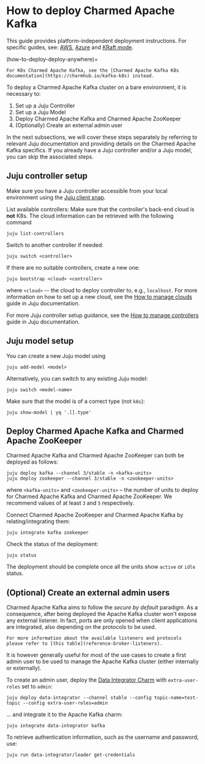 # How to deploy Charmed Apache Kafka

This guide provides platform-independent deployment instructions.
For specific guides, see: [AWS](how-to-deploy-deploy-on-aws), [Azure](how-to-deploy-deploy-on-azure) and [KRaft mode](how-to-deploy-kraft-mode).

(how-to-deploy-deploy-anywhere)=

```{caution}
For K8s Charmed Apache Kafka, see the [Charmed Apache Kafka K8s documentation](https://charmhub.io/kafka-k8s) instead.
```

To deploy a Charmed Apache Kafka cluster on a bare environment, it is necessary to:

1. Set up a Juju Controller
2. Set up a Juju Model
3. Deploy Charmed Apache Kafka and Charmed Apache ZooKeeper
4. (Optionally) Create an external admin user

In the next subsections, we will cover these steps separately by referring to 
relevant Juju documentation and providing details on the Charmed Apache Kafka specifics.
If you already have a Juju controller and/or a Juju model, you can skip the associated steps.

## Juju controller setup

Make sure you have a Juju controller accessible from 
your local environment using the [Juju client snap](https://snapcraft.io/juju). 

List available controllers:
Make sure that the controller's back-end cloud is **not** K8s. 
The cloud information can be retrieved with the following command

```shell
juju list-controllers
```

Switch to another controller if needed:

```shell
juju switch <controller>
```

If there are no suitable controllers, create a new one:

```shell
juju bootstrap <cloud> <controller>
```

where `<cloud>` -- the cloud to deploy controller to, e.g., `localhost`. For more information on how to set up a new cloud, see the [How to manage clouds](https://documentation.ubuntu.com/juju/latest/howto/manage-clouds/index.html) guide in Juju documentation.

For more Juju controller setup guidance, see the [How to manage controllers](https://documentation.ubuntu.com/juju/3.6/howto/manage-controllers/) guide in Juju documentation.

## Juju model setup

You can create a new Juju model using 

```shell
juju add-model <model>
```

Alternatively, you can switch to any existing Juju model: 

```shell
juju switch <model-name>
```

Make sure that the model is of a correct type (not `k8s`):

```shell
juju show-model | yq '.[].type'
```

## Deploy Charmed Apache Kafka and Charmed Apache ZooKeeper

Charmed Apache Kafka and Charmed Apache ZooKeeper can both be deployed as follows:

```shell
juju deploy kafka --channel 3/stable -n <kafka-units>
juju deploy zookeeper --channel 3/stable -n <zookeeper-units>
```

where `<kafka-units>` and `<zookeeper-units>` – the number of units to deploy for Charmed Apache Kafka and Charmed Apache ZooKeeper. We recommend values of at least `3` and `5` respectively.

Connect Charmed Apache ZooKeeper and Charmed Apache Kafka by relating/integrating them:

```shell
juju integrate kafka zookeeper
```

Check the status of the deployment:

```shell
juju status
```

The deployment should be complete once all the units show `active` or `idle` status.

## (Optional) Create an external admin users

Charmed Apache Kafka aims to follow the _secure by default_ paradigm. As a consequence, after being deployed the Apache Kafka cluster
won't expose any external listener.
In fact, ports are only opened when client applications are integrated, also
depending on the protocols to be used.

```{note}
For more information about the available listeners and protocols please refer to [this table](reference-broker-listeners). 
```

It is however generally useful for most of the use cases to create a first admin user
to be used to manage the Apache Kafka cluster (either internally or externally).

To create an admin user, deploy the [Data Integrator Charm](https://charmhub.io/data-integrator) with
`extra-user-roles` set to `admin`:

```shell
juju deploy data-integrator --channel stable --config topic-name=test-topic --config extra-user-roles=admin
```

... and integrate it to the Apache Kafka charm:

```shell
juju integrate data-integrator kafka
```

To retrieve authentication information, such as the username and password, use:

```shell
juju run data-integrator/leader get-credentials
```
